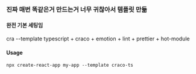 ### 진짜 매번 똑같은거 만드는거 너무 귀찮아서 템플릿 만듦

#### 완전 기본 세팅임
cra --template typescript + craco + emotion + lint + prettier + hot-module

#### Usage
```shell script
npx create-react-app my-app --template craco-ts
```
